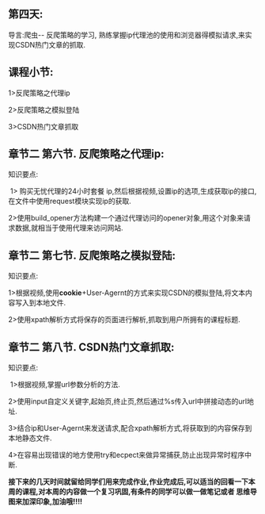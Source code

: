 ## **第四天:** 

导言:爬虫-- 反爬策略的学习, 熟练掌握ip代理池的使用和浏览器得模拟请求,来实现CSDN热门文章的抓取.

## **课程小节:**  

1>反爬策略之代理ip

2>反爬策略之模拟登陆

3>CSDN热门文章抓取

## **章节二 第六节. 反爬策略之代理ip:**

知识要点:

​    1> 购买无忧代理的24小时套餐 ip,然后根据视频,设置ip的选项,生成获取ip的接口,在文件中使用request模块实现ip的获取.

​    2>使用build_opener方法构建一个通过代理访问的opener对象,用这个对象来请求数据,就相当于使用代理来访问网站.

## **章节二 第七节. 反爬策略之模拟登陆:**

知识要点:

​    1>根据视频,使用**cookie**+User-Agernt的方式来实现CSDN的模拟登陆,将文本内容写入到本地文件.

​    2>使用xpath解析方式将保存的页面进行解析,抓取到用户所拥有的课程标题.

## **章节二 第八节. CSDN热门文章抓取:**

知识要点:

​    1>根据视频,掌握url参数分析的方法.

​    2>使用input自定义关键字,起始页,终止页,然后通过%s传入url中拼接动态的url地址.

​    3>结合ip和User-Agernt来发送请求,配合xpath解析方式,将获取到的内容保存到本地静态文件.

​    4>在容易出现错误的地方使用try和ecpect来做异常捕获,防止出现异常时程序中断.    

**接下来的几天时间就留给同学们用来完成作业,作业完成后,可以适当的回看一下本周的课程,对本周的内容做一个复习巩固,有条件的同学可以做一做笔记或者 思维导图来加深印象,加油哦!!!!**    

